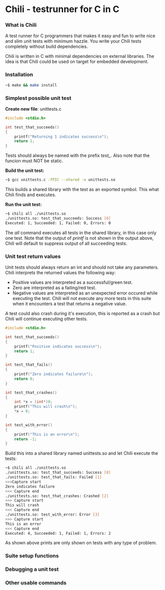 
# Chili - testrunner for C in C

### What is Chili
A test runner for C programmers that makes it easy and fun to write nice
and slim unit tests with minimum hazzle. You write your Chili tests
completely without build dependencies.

Chili is written in C with minimal dependencies on external libraries.
The idea is that Chili could be used on target for embedded development.

### Installation
```bash
~$ make && make install
```
### Simplest possible unit test
**Create new file**: unittests.c

```C
#include <stdio.h>

int test_that_succeeds()
{
    printf("Returning 1 indicates success\n");
    return 1;
}
```
Tests should always be named with the prefix *test_*. Also note
that the funcion must NOT be static.

**Build the unit test:**
```bash
~$ gcc unittests.c -fPIC --shared -o unittests.so
```
This builds a shared library with the test as an exported
symbol. This what Chili finds and executes.

**Run the unit test:**
```bash
~$ chili all ./unittests.so
./unittests.so: test_that_succeeds: Success [0]
Executed: 1, Succeeded: 1, Failed: 0, Errors: 0
```
The *all* command executes all tests in the shared library,
in this case only one test. 
Note that the output of *printf* is not shown in the output above, 
Chili will default to suppress output of all succeeding tests.

### Unit test return values
Unit tests should always return an int and should not
take any parameters. Chili interprets the returned values the
following way:

* Positive values are interpreted as a successful/green test.
* Zero are interpreted as a failing/red test.
* Negative values are interpreted as an unexpected error occured
while executing the test. Chili will not execute any more tests
in this suite when it encounters a test that returns a negative
value.

A test could also crash during it's execution, this is reported
as a crash but Chili will continue executing other tests.

```C
#include <stdio.h>

int test_that_succeeds()
{
    printf("Positive indicates success\n");
    return 1;
}

int test_that_fails()
{
    printf("Zero indicates failure\n");
    return 0;
}

int test_that_crashes()
{
    int *x = (int*)0;
    printf("This will crash\n");
    *x = 0;
}

int test_with_error()
{
    printf("This is an error\n");
    return -1;
}
```
Build this into a shared library named unittests.so and let Chili execute the tests:

```bash
~$ chili all ./unittests.so
./unittests.so: test_that_succeeds: Success [0]
./unittests.so: test_that_fails: Failed [1]
>>>Capture start
Zero indicates failure
<<< Capture end
./unittests.so: test_that_crashes: Crashed [2]
>>> Capture start
This will crash
<<< Capture end
./unittests.so: test_with_error: Error [3]
>>> Capture start
This is an error
<<< Capture end
Executed: 4, Succeeded: 1, Failed: 1, Errors: 2
```
As shown above prints are only shown on tests with any type of problem.

### Suite setup functions

### Debugging a unit test

### Other usable commands

